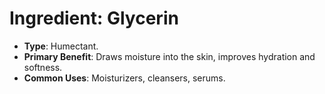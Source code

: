 # Ingredient: Glycerin
- **Type**: Humectant.
- **Primary Benefit**: Draws moisture into the skin, improves hydration and softness.
- **Common Uses**: Moisturizers, cleansers, serums.
